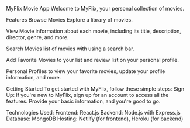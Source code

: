 MyFlix Movie App
Welcome to MyFlix, your personal collection of movies.

Features
Browse Movies Explore a library of movies.

View Movie information about each movie, including its title, description, director, genre, and more.

Search Movies list of movies with using a search bar.

Add Favorite Movies to your list and review list on your personal profile.

Personal Profiles to view your favorite movies, update your profile information, and more.

Getting Started
To get started with MyFlix, follow these simple steps:
Sign Up: If you're new to MyFlix, sign up for an account to access all the features. Provide your basic information, and you're good to go.


Technologies Used:
Frontend: React.js
Backend: Node.js with Express.js
Database: MongoDB
Hosting: Netlify (for frontend), Heroku (for backend)


